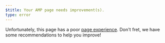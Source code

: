 ```yaml
---
$title: Your AMP page needs improvement(s).
type: error
---
```


Unfortunately, this page has a poor
[page experience](https://developers.google.com/search/docs/guides/page-experience). Don't fret, we have some recommendations to help you improve!
